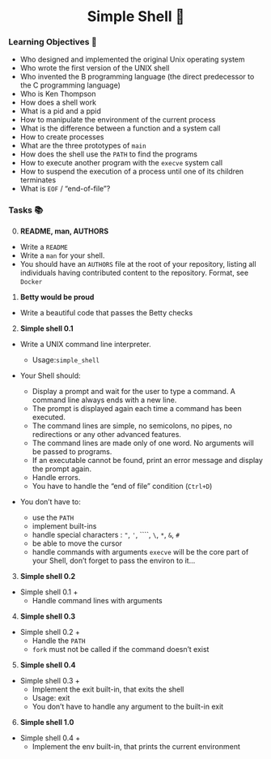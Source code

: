 <h1 align="center"> Simple Shell 🐚</h1>

### Learning Objectives 🎯
- Who designed and implemented the original Unix operating system
- Who wrote the first version of the UNIX shell
- Who invented the B programming language (the direct predecessor to the C programming language)
- Who is Ken Thompson
- How does a shell work
- What is a pid and a ppid
- How to manipulate the environment of the current process
- What is the difference between a function and a system call
- How to create processes
- What are the three prototypes of ``main``
- How does the shell use the ``PATH`` to find the programs
- How to execute another program with the ``execve`` system call
- How to suspend the execution of a process until one of its children terminates
- What is ``EOF`` / “end-of-file”?

### Tasks 📚

0. __README, man, AUTHORS__

- Write a ``README``
- Write a ``man`` for your shell.
- You should have an ``AUTHORS`` file at the root of your repository, listing all individuals having contributed content to the repository. Format, see ``Docker``

1. __Betty would be proud__

- Write a beautiful code that passes the Betty checks

2. __Simple shell 0.1__
- Write a UNIX command line interpreter.
	- Usage:``simple_shell``

- Your Shell should:
	- Display a prompt and wait for the user to type a command. A command line always ends with a new line.
	- The prompt is displayed again each time a command has been executed.
	- The command lines are simple, no semicolons, no pipes, no redirections or any other advanced features.
	- The command lines are made only of one word. No arguments will be passed to programs.
	- If an executable cannot be found, print an error message and display the prompt again.
	- Handle errors.
	- You have to handle the “end of file” condition (``Ctrl+D``)

- You don’t have to:
	- use the ``PATH``
	- implement built-ins
	- handle special characters : ``"``, ``'``, ````, ``\``, ``*``, ``&``, ``#``
	- be able to move the cursor
	- handle commands with arguments
``execve`` will be the core part of your Shell, don’t forget to pass the environ to it…

3. __Simple shell 0.2__

- Simple shell 0.1 +
	- Handle command lines with arguments

4. __Simple shell 0.3__

- Simple shell 0.2 +
	- Handle the ``PATH``
	- ``fork`` must not be called if the command doesn’t exist

5. __Simple shell 0.4__	

- Simple shell 0.3 +
	- Implement the exit built-in, that exits the shell
	- Usage: exit
	- You don’t have to handle any argument to the built-in exit


6. __Simple shell 1.0__

- Simple shell 0.4 +
	- Implement the env built-in, that prints the current environment

